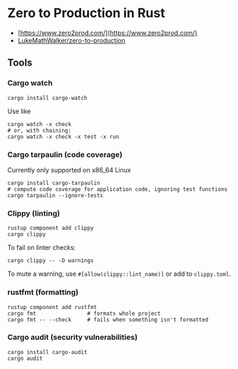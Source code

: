 # Zero to Production in Rust

- [https://www.zero2prod.com/](https://www.zero2prod.com/)
- [LukeMathWalker/zero-to-production](https://github.com/LukeMathWalker/zero-to-production)

## Tools

### Cargo watch

```
cargo install cargo-watch
```

Use like
```
cargo watch -x check
# or, with chaining:
cargo watch -x check -x test -x run
```


### Cargo tarpaulin (code coverage)

Currently only supported on x86_64 Linux
```
cargo install cargo-tarpaulin
# compute code coverage for application code, ignoring test functions
cargo tarpaulin --ignore-tests
```


### Clippy (linting)

```
rustup component add clippy
cargo clippy
```

To fail on linter checks:
```
cargo clippy -- -D warnings
```

To mute a warning, use `#[allow(clippy::lint_name)]` or add to `clippy.toml`.


### rustfmt (formatting)

```
rustup component add rustfmt
cargo fmt                # formats whole project
cargo fmt -- --check     # fails when something isn't formatted
```

### Cargo audit (security vulnerabilities)

```
cargo install cargo-audit
cargo audit
```